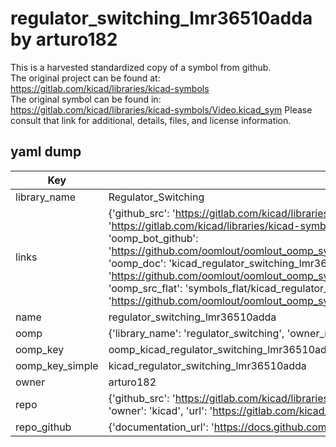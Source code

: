 # regulator_switching_lmr36510adda by arturo182  
This is a harvested standardized copy of a symbol from github.  
The original project can be found at:  
https://gitlab.com/kicad/libraries/kicad-symbols  
The original symbol can be found in:
https://gitlab.com/kicad/libraries/kicad-symbols/Video.kicad_sym
Please consult that link for additional, details, files, and license information.  
## yaml dump  
| Key | Value |  
| --- | --- |  
| library_name | Regulator_Switching |  
| links | {'github_src': 'https://gitlab.com/kicad/libraries/kicad-symbols/Video.kicad_sym', 'github_src_repo': 'https://gitlab.com/kicad/libraries/kicad-symbols', 'oomp_bot': 'kicad_regulator_switching_lmr36510adda/working', 'oomp_bot_github': 'https://github.com/oomlout/oomlout_oomp_symbol_bot/tree/main/kicad_regulator_switching_lmr36510adda/working', 'oomp_doc': 'kicad_regulator_switching_lmr36510adda/working', 'oomp_doc_github': 'https://github.com/oomlout/oomlout_oomp_symbol_doc/tree/main/kicad_regulator_switching_lmr36510adda/working', 'oomp_src_flat': 'symbols_flat/kicad_regulator_switching_lmr36510adda/working', 'oomp_src_flat_github': 'https://github.com/oomlout/oomlout_oomp_symbol_src/tree/main/kicad_regulator_switching_lmr36510adda/working'} |  
| name | regulator_switching_lmr36510adda |  
| oomp | {'library_name': 'regulator_switching', 'owner_name': 'kicad', 'symbol_name': 'regulator_switching_lmr36510adda'} |  
| oomp_key | oomp_kicad_regulator_switching_lmr36510adda |  
| oomp_key_simple | kicad_regulator_switching_lmr36510adda |  
| owner | arturo182 |  
| repo | {'github_src': 'https://gitlab.com/kicad/libraries/kicad-symbols/Video.kicad_sym', 'name': 'libraries/kicad-symbols', 'owner': 'kicad', 'url': 'https://gitlab.com/kicad/libraries/kicad-symbols'} |  
| repo_github | {'documentation_url': 'https://docs.github.com/rest/repos/repos#get-a-repository', 'message': 'Not Found'} |  


